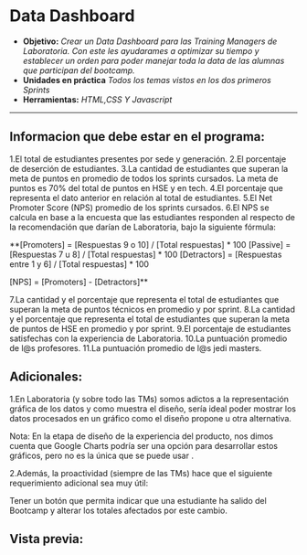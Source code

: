# Data Dashboard

* **Objetivo:** _Crear un Data Dashboard para las Training Managers de Laboratoria. Con este les ayudarames a optimizar su tiempo y establecer un orden para poder manejar toda la data de las alumnas que participan del bootcamp._
* **Unidades en práctica** _Todos los temas vistos en los dos primeros Sprints_
* **Herramientas:** _HTML,CSS Y Javascript_

***
## Informacion que debe estar en el programa:

1.El total de estudiantes presentes por sede y generación.
2.El porcentaje de deserción de estudiantes.
3.La cantidad de estudiantes que superan la meta de puntos en promedio de todos los sprints cursados. La meta de puntos es 70% del total de puntos en HSE y en tech.
4.El porcentaje que representa el dato anterior en relación al total de estudiantes.
5.El Net Promoter Score (NPS) promedio de los sprints cursados. 6.El NPS se calcula en base a la encuesta que las estudiantes responden al respecto de la recomendación que darían de Laboratoria, bajo la siguiente fórmula:

**[Promoters] = [Respuestas 9 o 10] / [Total respuestas] * 100
[Passive] = [Respuestas 7 u 8] / [Total respuestas] * 100
[Detractors] = [Respuestas entre 1 y 6] / [Total respuestas] * 100

[NPS] = [Promoters] - [Detractors]**

7.La cantidad y el porcentaje que representa el total de estudiantes que superan la meta de puntos técnicos en promedio y por sprint.
8.La cantidad y el porcentaje que representa el total de estudiantes que superan la meta de puntos de HSE en promedio y por sprint.
9.El porcentaje de estudiantes satisfechas con la experiencia de Laboratoria.
10.La puntuación promedio de l@s profesores.
11.La puntuación promedio de l@s jedi masters.

## Adicionales:

1.En Laboratoria (y sobre todo las TMs) somos adictos a la representación gráfica de los datos y como muestra el diseño, sería ideal poder mostrar los datos procesados en un gráfico como el diseño propone u otra alternativa.

Nota: En la etapa de diseño de la experiencia del producto, nos dimos cuenta que Google Charts podría ser una opción para desarrollar estos gráficos, pero no es la única que se puede usar .

2.Además, la proactividad (siempre de las TMs) hace que el siguiente requerimiento adicional sea muy útil:

Tener un botón que permita indicar que una estudiante ha salido del Bootcamp y alterar los totales afectados por este cambio.

## Vista previa:

![]()
![]()
![]()

